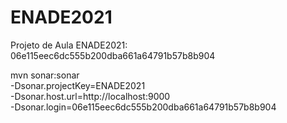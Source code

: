# ENADE2021
Projeto de Aula
ENADE2021: 06e115eec6dc555b200dba661a64791b57b8b904

mvn sonar:sonar \
  -Dsonar.projectKey=ENADE2021 \
  -Dsonar.host.url=http://localhost:9000 \
  -Dsonar.login=06e115eec6dc555b200dba661a64791b57b8b904

